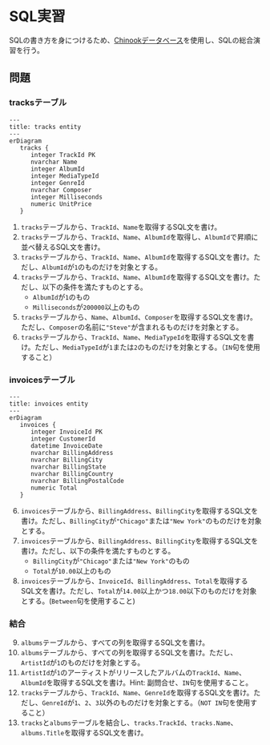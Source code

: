 # SQL実習

SQLの書き方を身につけるため、[Chinookデータベース](chinook.md)を使用し、SQLの総合演習を行う。

## 問題

### tracksテーブル

```{mermaid}
---
title: tracks entity
---
erDiagram 
   tracks {
      integer TrackId PK
      nvarchar Name
      integer AlbumId
      integer MediaTypeId
      integer GenreId
      nvarchar Composer
      integer Milliseconds
      numeric UnitPrice
   }
```

1. `tracks`テーブルから、`TrackId`、`Name`を取得するSQL文を書け。
2. `tracks`テーブルから、`TrackId`、`Name`、`AlbumId`を取得し、`AlbumId`で昇順に並べ替えるSQL文を書け。
3. `tracks`テーブルから、`TrackId`、`Name`、`AlbumId`を取得するSQL文を書け。ただし、`AlbumId`が`1`のものだけを対象とする。
4. `tracks`テーブルから、`TrackId`、`Name`、`AlbumId`を取得するSQL文を書け。ただし、以下の条件を満たすものとする。
   - `AlbumId`が`1`のもの
   - `Milliseconds`が`200000`以上のもの
5. `tracks`テーブルから、`Name`、`AlbumId`、`Composer`を取得するSQL文を書け。ただし、`Composer`の名前に`"Steve"`が含まれるものだけを対象とする。
6. `tracks`テーブルから、`TrackId`、`Name`、`MediaTypeId`を取得するSQL文を書け。ただし、`MediaTypeId`が`1`または`2`のものだけを対象とする。（`IN`句を使用すること）

### invoicesテーブル

```{mermaid}
---
title: invoices entity
---
erDiagram
   invoices {
      integer InvoiceId PK
      integer CustomerId
      datetime InvoiceDate
      nvarchar BillingAddress
      nvarchar BillingCity
      nvarchar BillingState
      nvarchar BillingCountry
      nvarchar BillingPostalCode
      numeric Total
   }
```

6. `invoices`テーブルから、`BillingAddress`、`BillingCity`を取得するSQL文を書け。ただし、`BillingCity`が`"Chicago"`または`"New York"`のものだけを対象とする。
7. `invoices`テーブルから、`BillingAddress`、`BillingCity`を取得するSQL文を書け。ただし、以下の条件を満たすものとする。
   - `BillingCity`が`"Chicago"`または`"New York"`のもの
   - `Total`が`10.00`以上のもの
8. `invoices`テーブルから、`InvoiceId`、`BillingAddress`、`Total`を取得するSQL文を書け。ただし、`Total`が`14.00`以上かつ`18.00`以下のものだけを対象とする。(`Between`句を使用すること)

### 結合

<!-- ```{mermaid}
erDiagram
tracks -->

<!-- ```{mermaid}
erDiagram
    CUSTOMER ||--o{ ORDER : places
    CUSTOMER {
        string name
        string custNumber PK
        string sector
    }
    ORDER ||--|{ LINE-ITEM : contains
    ORDER {
        int orderNumber PK
        string deliveryAddress
    }
    LINE-ITEM {
        string productCode PK
        int quantity
        float pricePerUnit
    }
``` -->
9.  `albums`テーブルから、すべての列を取得するSQL文を書け。
10. `albums`テーブルから、すべての列を取得するSQL文を書け。ただし、`ArtistId`が`1`のものだけを対象とする。
11. `ArtistId`が`1`のアーティストがリリースしたアルバムの`TrackId`、`Name`、`AlbumId`を取得するSQL文を書け。Hint: 副問合せ、`IN`句を使用すること。
12. `tracks`テーブルから、`TrackId`、`Name`、`GenreId`を取得するSQL文を書け。ただし、`GenreId`が`1`、`2`、`3`以外のものだけを対象とする。（`NOT IN`句を使用すること）
13. `tracks`と`albums`テーブルを結合し、`tracks.TrackId`、`tracks.Name`、`albums.Title`を取得するSQL文を書け。